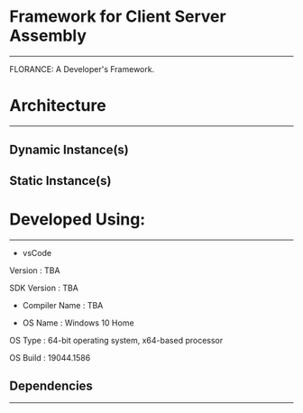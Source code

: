 # Framework for Client Server Assembly
---
FLORANCE: A Developer's Framework. 

# Architecture
---
## Dynamic Instance(s)



## Static Instance(s)
                 

# Developed Using:
---
*  vsCode

Version : TBA

SDK Version : TBA



* Compiler Name : TBA

* OS Name : Windows 10 Home

OS Type : 64-bit operating system, x64-based processor

OS Build : 19044.1586


## Dependencies
---
